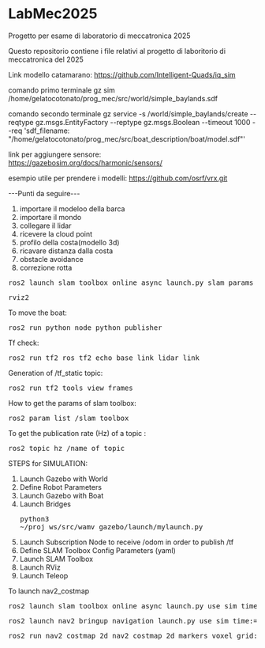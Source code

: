 # LabMec2025
Progetto per esame di laboratorio di meccatronica 2025

Questo repositorio contiene i file relativi al progetto di laboritorio di meccatronica del 2025

Link modello catamarano: https://github.com/Intelligent-Quads/iq_sim

comando primo terminale 
gz sim /home/gelatocotonato/prog_mec/src/world/simple_baylands.sdf

comando secondo terminale
gz service -s /world/simple_baylands/create --reqtype gz.msgs.EntityFactory --reptype gz.msgs.Boolean --timeout 1000 --req 'sdf_filename: "/home/gelatocotonato/prog_mec/src/boat_description/boat/model.sdf"'

link per aggiungere sensore: https://gazebosim.org/docs/harmonic/sensors/

esempio utile per prendere i modelli: https://github.com/osrf/vrx.git


---Punti da seguire---

1) importare il modeloo della barca
2) importare il mondo
3) collegare il lidar
4) ricevere la cloud point 
5) profilo della costa(modello 3d)
6) ricavare distanza dalla costa
7) obstacle avoidance
8) correzione rotta


<pre>ros2 launch slam_toolbox online_async_launch.py slam_params_file:=/home/luca002/proj_ws/src/wamv_navigation/config/slam_toolbox_params.yaml
</pre>

<pre>rviz2</pre>

To move the boat:
<pre>ros2 run python_node python_publisher</pre>

Tf check:
<pre>ros2 run tf2_ros tf2_echo base_link lidar_link</pre>

Generation of /tf_static topic:
<pre>ros2 run tf2_tools view_frames</pre>

How to get the params of slam toolbox:
<pre>ros2 param list /slam_toolbox</pre>

To get the publication rate (Hz) of a topic :
<pre>ros2 topic hz /name_of_topic</pre>

STEPS for SIMULATION:
1. Launch Gazebo with World
2. Define Robot Parameters
3. Launch Gazebo with Boat    
4. Launch Bridges <pre>python3 ~/proj_ws/src/wamv_gazebo/launch/mylaunch.py</pre>
5. Launch Subscription Node to receive /odom in order to publish /tf 
5. Define SLAM Toolbox Config Parameters (yaml)
6. Launch SLAM Toolbox
7. Launch RViz
8. Launch Teleop


To launch nav2_costmap
<pre>ros2 launch slam_toolbox online_async_launch.py use_sim_time:=true</pre>
<pre>ros2 launch nav2_bringup navigation_launch.py use_sim_time:=true</pre>
<pre>ros2 run nav2_costmap_2d nav2_costmap_2d_markers voxel_grid:=/local_costmap/voxel_grid visualization_marker:=/my_marker</pre>


